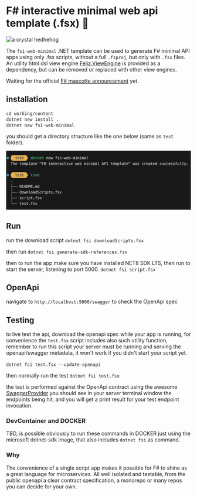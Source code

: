 # F# interactive minimal web api template (.fsx) 🦔

<img src="https://github.com/jkone27/fsi-web-minimal/assets/10419217/7bca3c61-b9e7-48f5-b153-fdafd6cc1edd" alt="a crystal hedhehog" width="50%" height="auto">

The `fsi-web-minimal` .NET template can be used to generate F# minimal API apps using only .fsx scripts, without a full `.fsproj`, but only with `.fsx` files.
An utility html dsl view engine [Feliz.ViewEngine](https://github.com/dbrattli/Feliz.ViewEngine) is provided as a dependency, but can be removed or replaced with other view engines.

Waiting for the official [F# mascotte announcement](https://sergeytihon.com/2024/03/02/f-weekly-9-2024-should-hedgehog-be-an-official-f-mascot/) yet.

## installation

```
cd working/content
dotnet new install .
dotnet new fsi-web-minimal
```

you should get a directory structure like the one below (same as `test` folder).

![alt text](image.png)

## Run

run the download script
`dotnet fsi downloadScripts.fsx`

then run 
`dotnet fsi generate-sdk-references.fsx`

then to run the app make sure you have installed NET8 SDK LTS,
then run to start the server, listening to port 5000.
`dotnet fsi script.fsx`

## OpenApi

navigate to `http://localhost:5000/swagger` to check the OpenApi spec

## Testing 

to live test the api, download the openapi spec while your app is running, for convenience the `test.fsx` script includes also such utility function, remember to run this script your server must be running and serving the openapi/swagger metadata, it won't work if you didn't start your script yet.

`dotnet fsi test.fsx --update-openapi`

then normally run the test `dotnet fsi test.fsx` 

the test is performed against the OpenApi contract using the awesome [SwaggerProvider](https://fsprojects.github.io/SwaggerProvider/#/)
you should see in your server terminal window the endpoints being hit, and you will get a print result for your test endpoint invocation.

### DevContainer and DOCKER

TBD, is possible obviously to run these commands in DOCKER just using the microsoft dotnet-sdk image, that also includes `dotnet fsi` as command.

### Why

The convenience of a single script app makes it possible for F# to shine as a great language for microservices. All well isolated and testable, from the public openapi a clear contract specification, a monorepo or many repos you can decide for your own. 

